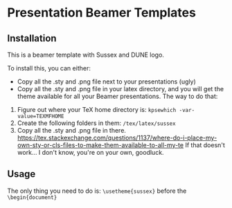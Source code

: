 # Presentation Beamer Templates
## Installation
This is a beamer template with Sussex and DUNE logo.

To install this, you can either:
- Copy all the .sty and .png file next to your presentations (ugly)
- Copy all the .sty and .png file in your latex directory, and you will get the theme available for all your Beamer presentations.
The way to do that:
1. Figure out where your TeX home directory is:
```kpsewhich -var-value=TEXMFHOME```
2. Create the following folders in them:
`/tex/latex/sussex`
3. Copy all the .sty and .png file in there.
https://tex.stackexchange.com/questions/1137/where-do-i-place-my-own-sty-or-cls-files-to-make-them-available-to-all-my-te
If that doesn't work... I don't know, you're on your own, goodluck.


## Usage
The only thing you need to do is:
```\usetheme{sussex}``` before the `\begin{document}`
